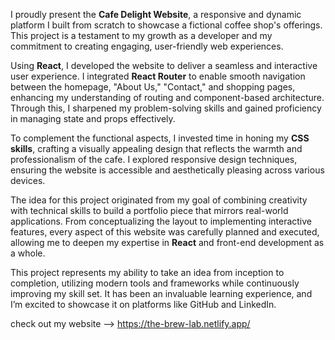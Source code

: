 
I proudly present the **Cafe Delight Website**, a responsive and dynamic platform I built from scratch to showcase a fictional coffee shop's offerings. This project is a testament to my growth as a developer and my commitment to creating engaging, user-friendly web experiences.  

Using **React**, I developed the website to deliver a seamless and interactive user experience. I integrated **React Router** to enable smooth navigation between the homepage, "About Us," "Contact," and shopping pages, enhancing my understanding of routing and component-based architecture. Through this, I sharpened my problem-solving skills and gained proficiency in managing state and props effectively.  

To complement the functional aspects, I invested time in honing my **CSS skills**, crafting a visually appealing design that reflects the warmth and professionalism of the cafe. I explored responsive design techniques, ensuring the website is accessible and aesthetically pleasing across various devices.  

The idea for this project originated from my goal of combining creativity with technical skills to build a portfolio piece that mirrors real-world applications. From conceptualizing the layout to implementing interactive features, every aspect of this website was carefully planned and executed, allowing me to deepen my expertise in **React** and front-end development as a whole.  

This project represents my ability to take an idea from inception to completion, utilizing modern tools and frameworks while continuously improving my skill set. It has been an invaluable learning experience, and I’m excited to showcase it on platforms like GitHub and LinkedIn.

check out my website --> https://the-brew-lab.netlify.app/
